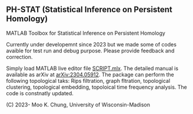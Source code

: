 ## PH-STAT (Statistical Inference on Persistent Homology)

MATLAB Toolbox for Statistical Inference on Persistent Homology

Currently under developemnt since 2023 but we made some of codes avaible for test run and debug purpose. Please provide feedback and correction. 

Simply load MATLAB live editor file [SCRIPT.mlx](https://github.com/laplcebeltrami/PH-STAT/blob/main/SCRIPT.mlx). The detailed manual is available as arXiv at [arXiv:2304.05912](http://arxiv.org/abs/2304.05912). The package can perform the following topological taks: Rips filtration, graph fltration, topological clustering, topological embedding, topoloical time frequency analysis. The code is constnatly updated. 


(C) 2023- Moo K. Chung, University of Wisconsin-Madison


